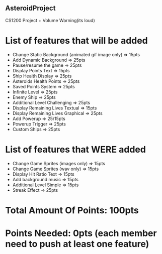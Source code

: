 ## AsteroidProject
CS1200 Project + Volume Warning(its loud)

# List of features that will be added
* Change Static Background (animated gif image only) => 15pts
* Add Dynamic Background => 25pts
* Pause/resume the game => 25pts
* Display Points Text => 15pts
* Ship Health Display => 25pts
* Asteroids Health Points => 25pts
* Saved Points System => 25pts
* Infinite Level => 25pts
* Enemy Ship => 25pts
* Additional Level Challenging => 25pts
* Display Remaining Lives Textual => 15pts
* Display Remaining Lives Graphical => 25pts
* Add Powerup => 25/15pts
* Powerup Trigger => 25pts
* Custom Ships => 25pts

# List of features that WERE added
* Change Game Sprites (images only) => 15pts
* Change Game Sprites (wav only) => 15pts
* Display Hit Ratio Text => 15pts
* Add background music => 15pts
* Additional Level Simple => 15pts
* Streak Effect => 25pts 

# Total Amount Of Points: 100pts
# Points Needed: 0pts (each member need to push at least one feature)
